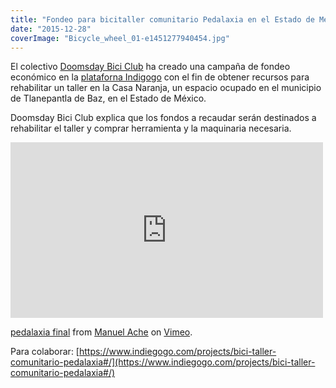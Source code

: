 ```yaml
---
title: "Fondeo para bicitaller comunitario Pedalaxia en el Estado de México"
date: "2015-12-28"
coverImage: "Bicycle_wheel_01-e1451277940454.jpg"
---
```


El colectivo [Doomsday Bici Club](http://doomsday.mx/) ha creado una campaña de fondeo económico en la [plataforna Indigogo](https://www.indiegogo.com/projects/bici-taller-comunitario-pedalaxia#/) con el fin de obtener recursos para rehabilitar un taller en la Casa Naranja, un espacio ocupado en el municipio de Tlanepantla de Baz, en el Estado de México.

Doomsday Bici Club explica que los fondos a recaudar serán destinados a rehabilitar el taller y comprar herramienta y la maquinaria necesaria.

<iframe src="https://player.vimeo.com/video/141143811" width="500" height="281" frameborder="0" webkitallowfullscreen mozallowfullscreen="" allowfullscreen=""></iframe>

[pedalaxia final](https://vimeo.com/141143811) from [Manuel Ache](https://vimeo.com/user31804100) on [Vimeo](https://vimeo.com).

Para colaborar: [https://www.indiegogo.com/projects/bici-taller-comunitario-pedalaxia#/](https://www.indiegogo.com/projects/bici-taller-comunitario-pedalaxia#/)
